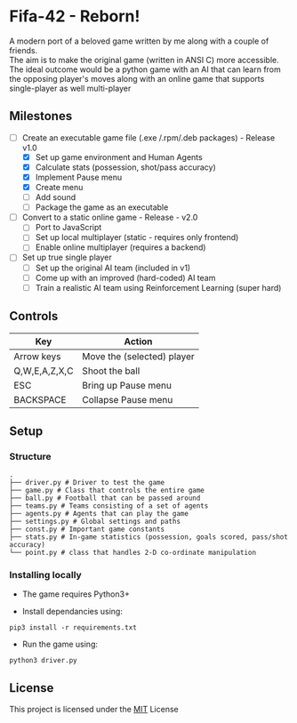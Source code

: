 
# Fifa-42 - Reborn!
A modern port of a beloved game written by me along with a couple of friends.  
The aim is to make the original game (written in ANSI C) more accessible.  
The ideal outcome would be a python game with an AI that can learn from the opposing player's moves along with an online game that supports single-player as well multi-player

## Milestones
- [ ] Create an executable game file (.exe /.rpm/.deb packages) - Release v1.0
  - [x] Set up game environment and Human Agents
  - [x] Calculate stats (possession, shot/pass accuracy)
  - [x] Implement Pause menu
  - [x] Create menu
  - [ ] Add sound
  - [ ] Package the game as an executable
- [ ] Convert to a static online game - Release - v2.0
  - [ ] Port to JavaScript
  - [ ] Set up local multiplayer (static - requires only frontend)
  - [ ] Enable online multiplayer (requires a backend)
- [ ] Set up true single player
  - [ ] Set up the original AI team (included in v1)
  - [ ] Come up with an improved (hard-coded) AI team
  - [ ] Train a realistic AI team using Reinforcement Learning (super hard)

## Controls
  Key                  | Action                     |
  -------------------- | -------------------------- |
  Arrow keys           | Move the (selected) player |
  Q,W,E,A,Z,X,C        | Shoot the ball             |
  ESC                  | Bring up Pause menu        |
  BACKSPACE            | Collapse Pause menu        |


## Setup
### Structure
```terminal
.
├── driver.py # Driver to test the game
├── game.py # Class that controls the entire game
├── ball.py # Football that can be passed around
├── teams.py # Teams consisting of a set of agents
├── agents.py # Agents that can play the game
├── settings.py # Global settings and paths
├── const.py # Important game constants
├── stats.py # In-game statistics (possession, goals scored, pass/shot accuracy)
└── point.py # class that handles 2-D co-ordinate manipulation
```

### Installing locally
* The game requires Python3+  

* Install dependancies using:  
```terminal
pip3 install -r requirements.txt
```

* Run the game using:  
```terminal
python3 driver.py
```

## License
This project is licensed under the [MIT](https://opensource.org/licenses/MIT) License
